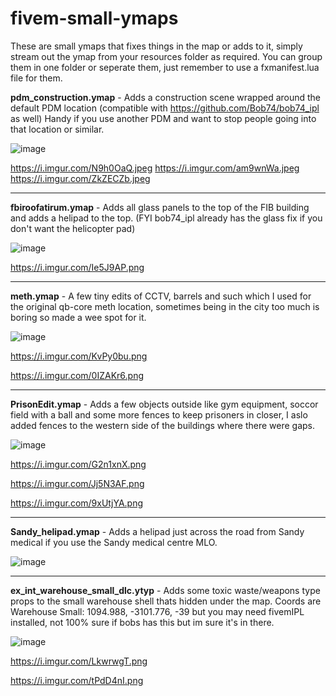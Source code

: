 # fivem-small-ymaps

These are small ymaps that fixes things in the map or adds to it, simply stream out the ymap from your resources folder as required. 
You can group them in one folder or seperate them, just remember to use a fxmanifest.lua file for them.

**pdm_construction.ymap** - Adds a construction scene wrapped around the default PDM location (compatible with https://github.com/Bob74/bob74_ipl as well) Handy if you use another PDM and want to stop people going into that location or similar.

![image](https://user-images.githubusercontent.com/5011997/222130340-4544957e-e414-48b3-a9d1-7bf51e2b144f.png)

https://i.imgur.com/N9h0OaQ.jpeg
https://i.imgur.com/am9wnWa.jpeg
https://i.imgur.com/ZkZECZb.jpeg

----------------------------------------------------------------------------------------
**fbiroofatirum.ymap** - Adds all glass panels to the top of the FIB building and adds a helipad to the top. (FYI bob74_ipl already has the glass fix if you don't want the helicopter pad)

![image](https://user-images.githubusercontent.com/5011997/155504335-52f5405c-e62f-43b9-8153-3908e9bdacdc.png)

https://i.imgur.com/Ie5J9AP.png


----------------------------------------------------------------------------------------
**meth.ymap** - A few tiny edits of CCTV, barrels and such which I used for the original qb-core meth location, sometimes being in the city too much is boring so made a wee spot for it.

![image](https://user-images.githubusercontent.com/5011997/155504383-8c488fc0-b11c-4fc6-8e8c-cb3023a83022.png)

https://i.imgur.com/KvPy0bu.png

https://i.imgur.com/0IZAKr6.png


----------------------------------------------------------------------------------------
**PrisonEdit.ymap** - Adds a few objects outside like gym equipment, soccor field with a ball and some more fences to keep prisoners in closer, I aslo added fences to the western side of the buildings where there were gaps.

![image](https://user-images.githubusercontent.com/5011997/155504413-77a5a4cf-023d-47d2-a871-a122f6dc05bc.png)

https://i.imgur.com/G2n1xnX.png

https://i.imgur.com/Jj5N3AF.png

https://i.imgur.com/9xUtjYA.png


----------------------------------------------------------------------------------------
**Sandy_helipad.ymap** - Adds a helipad just across the road from Sandy medical if you use the Sandy medical centre MLO.

![image](https://user-images.githubusercontent.com/5011997/155504452-8f679f85-0f05-437d-b819-105b75802dad.png)


----------------------------------------------------------------------------------------
**ex_int_warehouse_small_dlc.ytyp** - Adds some toxic waste/weapons type props to the small warehouse shell thats hidden under the map. Coords are Warehouse Small: 1094.988, -3101.776, -39 but you may need fivemIPL installed, not 100% sure if bobs has this but im sure it's in there.

![image](https://user-images.githubusercontent.com/5011997/155504518-52f3281d-b2f6-4228-8bb9-307e5dc3912c.png)

https://i.imgur.com/LkwrwgT.png

https://i.imgur.com/tPdD4nI.png
